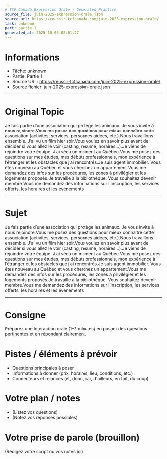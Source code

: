 ```yaml
---
# TCF Canada Expression Orale - Generated Practice
source_file: juin-2025-expression-orale.json
source_url: https://reussir-tcfcanada.com/juin-2025-expression-orale/
task: unknown
part: partie_1
generated_at: 2025-10-05 02:01:27
---
```


# Informations
- Tâche: unknown
- Partie: Partie 1
- Source URL: https://reussir-tcfcanada.com/juin-2025-expression-orale/
- Source fichier: juin-2025-expression-orale.json

---

# Original Topic
Je fais partie d’une association qui protège les animaux. Je vous invite à nous rejoindre.Vous me posez des questions pour mieux connaître cette association (activités, services, personnes aidées, etc.).Nous travaillons ensemble. J’ai vu un film hier soir.Vous voulez en savoir plus avant de décider si vous allez le voir (casting, résumé, horaires…).Je viens de rejoindre votre équipe. J’ai vécu un moment au Québec.Vous me posez des questions sur mes études, mes débuts professionnels, mon expérience à l’étranger et les obstacles que j’ai rencontrés.Je suis agent immobilier. Vous êtes nouveau au Québec et vous cherchez un appartement.Vous me demandez des infos sur les procédures, les zones à privilégier et les logements proposés.Je travaille à la bibliothèque. Vous souhaitez devenir membre.Vous me demandez des informations sur l’inscription, les services offerts, les horaires et les événements.

---

# Sujet
Je fais partie d’une association qui protège les animaux. Je vous invite à nous rejoindre.Vous me posez des questions pour mieux connaître cette association (activités, services, personnes aidées, etc.).Nous travaillons ensemble. J’ai vu un film hier soir.Vous voulez en savoir plus avant de décider si vous allez le voir (casting, résumé, horaires…).Je viens de rejoindre votre équipe. J’ai vécu un moment au Québec.Vous me posez des questions sur mes études, mes débuts professionnels, mon expérience à l’étranger et les obstacles que j’ai rencontrés.Je suis agent immobilier. Vous êtes nouveau au Québec et vous cherchez un appartement.Vous me demandez des infos sur les procédures, les zones à privilégier et les logements proposés.Je travaille à la bibliothèque. Vous souhaitez devenir membre.Vous me demandez des informations sur l’inscription, les services offerts, les horaires et les événements.

---
# Consigne
Préparez une interaction orale (1–2 minutes) en posant des questions pertinentes et en répondant clairement.

# Pistes / éléments à prévoir
- Questions principales à poser
- Informations à donner (prix, horaires, lieu, conditions, etc.)
- Connecteurs et relances (et, donc, car, d'ailleurs, en fait, du coup)

# Votre plan / notes
- (Listez vos questions)
- (Notez vos réponses possibles)

# Votre prise de parole (brouillon)
(Rédigez votre script ou vos notes ici)
